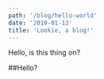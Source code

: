 ```yaml
---
path: '/blog/hello-world'
date: '2019-01-13'
title: 'Lookie, a blog!'
---
```


Hello, is this thing on?

##Hello?
